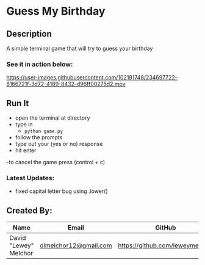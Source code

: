 # Guess My Birthday

## Description
A simple terminal game that will try to guess your birthday

### See it in action below:

https://user-images.githubusercontent.com/102191748/234697722-8166721f-3d72-4189-8432-d96ff00275d2.mov


## Run It
- open the terminal at directory
- type in
    - `python game.py`
- follow the prompts
- type out your (yes or no) response
- hit enter

-to cancel the game press (control + c)


### Latest Updates:
- fixed capital letter bug using .lower()

## Created By:

|Name|Email|GitHub|
|----|-----|-------|
|David "Lewey" Melchor|dlmelchor12@gmail.com|https://github.com/leweymelchor|
